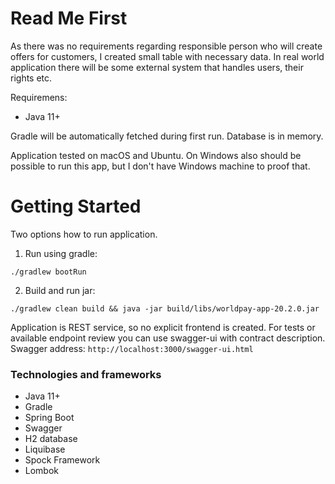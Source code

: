 # Read Me First
As there was no requirements regarding responsible person who will create offers for customers, I created small table with necessary data. In real world application there will be some external system that handles users, their rights etc.

Requiremens:
* Java 11+

Gradle will be automatically fetched during first run.
Database is in memory.

Application tested on macOS and Ubuntu. On Windows also should be possible to run this app, but I don't have Windows machine to proof that.

# Getting Started

Two options how to run application.

1. Run using gradle:
```shell script
./gradlew bootRun
```

2. Build and run jar:

```shell script
./gradlew clean build && java -jar build/libs/worldpay-app-20.2.0.jar
```

Application is REST service, so no explicit frontend is created. For tests or available endpoint review you can use swagger-ui with contract description.\
Swagger address: `http://localhost:3000/swagger-ui.html`

### Technologies and frameworks

* Java 11+
* Gradle
* Spring Boot
* Swagger
* H2 database
* Liquibase
* Spock Framework
* Lombok
